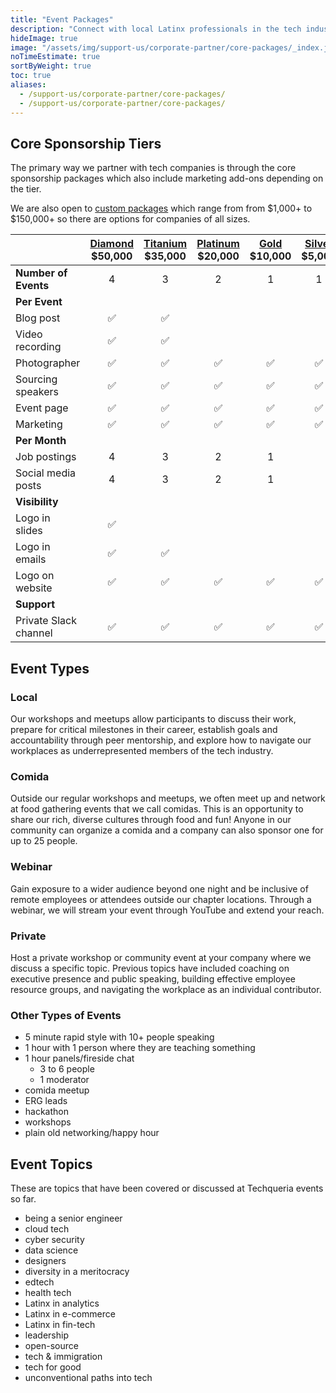 ```yaml
---
title: "Event Packages"
description: "Connect with local Latinx professionals in the tech industry by partnering on an event with Techqueria. 📍"
hideImage: true
image: "/assets/img/support-us/corporate-partner/core-packages/_index.jpg"
noTimeEstimate: true
sortByWeight: true
toc: true
aliases:
  - /support-us/corporate-partner/core-packages/
  - /support-us/corporate-partner/core-packages/
---
```


## Core Sponsorship Tiers

The primary way we partner with tech companies is through the core sponsorship packages which also include marketing add-ons depending on the tier.

We are also open to [custom packages](/support-us/corporate-partner/custom-packages/) which range from from $1,000+ to $150,000+ so there are options for companies of all sizes.

|                       | [Diamond](/support-us/corporate-partner/core-packages/diamond/)<br>$50,000 | [Titanium](/support-us/corporate-partner/core-packages/titanium/)<br>$35,000 | [Platinum](/support-us/corporate-partner/core-packages/platinum/)<br>$20,000 | [Gold](/support-us/corporate-partner/core-packages/gold/)<br>$10,000 | [Silver](/support-us/corporate-partner/core-packages/silver/)<br>$5,000 |
| --------------------- | :------------------------------------------------------------------------: | :--------------------------------------------------------------------------: | :--------------------------------------------------------------------------: | :------------------------------------------------------------------: | :---------------------------------------------------------------------: |
| **Number of Events**  |                                     4                                      |                                      3                                       |                                      2                                       |                                  1                                   |                                    1                                    |
| **Per Event**         |
| Blog post             |                                     ✅                                      |                                      ✅                                       |                                                                              |                                                                      |                                                                         |
| Video recording       |                                     ✅                                      |                                      ✅                                       |                                                                              |                                                                      |                                                                         |
| Photographer          |                                     ✅                                      |                                      ✅                                       |                                      ✅                                       |                                  ✅                                   |                                    ✅                                    |
| Sourcing speakers     |                                     ✅                                      |                                      ✅                                       |                                      ✅                                       |                                  ✅                                   |                                    ✅                                    |
| Event page            |                                     ✅                                      |                                      ✅                                       |                                      ✅                                       |                                  ✅                                   |                                    ✅                                    |
| Marketing             |                                     ✅                                      |                                      ✅                                       |                                      ✅                                       |                                  ✅                                   |                                    ✅                                    |
| **Per Month**         |
| Job postings          |                                     4                                      |                                      3                                       |                                      2                                       |                                  1                                   |                                                                         |
| Social media posts    |                                     4                                      |                                      3                                       |                                      2                                       |                                  1                                   |                                                                         |
| **Visibility**        |
| Logo in slides        |                                     ✅                                      |                                                                              |                                                                              |                                                                      |                                                                         |
| Logo in emails        |                                     ✅                                      |                                      ✅                                       |                                                                              |                                                                      |                                                                         |
| Logo on website       |                                     ✅                                      |                                      ✅                                       |                                      ✅                                       |                                  ✅                                   |                                    ✅                                    |
| **Support**           |
| Private Slack channel |                                     ✅                                      |                                      ✅                                       |                                      ✅                                       |                                  ✅                                   |                                    ✅                                    |

## Event Types

### Local

Our workshops and meetups allow participants to discuss their work, prepare for critical milestones in their career, establish goals and accountability through peer mentorship, and explore how to navigate our workplaces as underrepresented members of the tech industry.

### Comida

Outside our regular workshops and meetups, we often meet up and network at food gathering events that we call comidas. This is an opportunity to share our rich, diverse cultures through food and fun! Anyone in our community can organize a comida and a company can also sponsor one for up to 25 people.

### Webinar

Gain exposure to a wider audience beyond one night and be inclusive of remote employees or attendees outside our chapter locations. Through a webinar, we will stream your event through YouTube and extend your reach.

### Private

Host a private workshop or community event at your company where we discuss a specific topic. Previous topics have included coaching on executive presence and public speaking, building effective employee resource groups, and navigating the workplace as an individual contributor.

### Other Types of Events

- 5 minute rapid style with 10+ people speaking
- 1 hour with 1 person where they are teaching something
- 1 hour panels/fireside chat
  - 3 to 6 people
  - 1 moderator
- comida meetup
- ERG leads
- hackathon
- workshops
- plain old networking/happy hour

## Event Topics

These are topics that have been covered or discussed at Techqueria events so far.

- being a senior engineer
- cloud tech
- cyber security
- data science
- designers
- diversity in a meritocracy
- edtech
- health tech
- Latinx in analytics
- Latinx in e-commerce
- Latinx in fin-tech
- leadership
- open-source
- tech & immigration
- tech for good
- unconventional paths into tech
